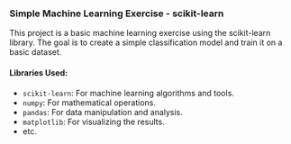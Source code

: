 ### Simple Machine Learning Exercise - scikit-learn

This project is a basic machine learning exercise using the scikit-learn library. The goal is to create a simple classification model and train it on a basic dataset.

#### Libraries Used:
- `scikit-learn`: For machine learning algorithms and tools.
- `numpy`: For mathematical operations.
- `pandas`: For data manipulation and analysis.
- `matplotlib`: For visualizing the results.
- etc.
